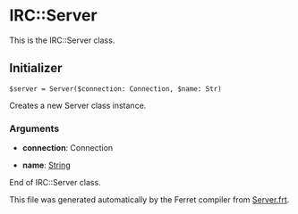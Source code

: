 # IRC::Server

This is the IRC::Server class.




## Initializer

```
$server = Server($connection: Connection, $name: Str)
```

Creates a new Server class instance.


### Arguments

* __connection__: Connection  

* __name__: [String](/std/doc/String.md)  








End of IRC::Server class.

This file was generated automatically by the Ferret compiler from
[Server.frt](../Server.frt).